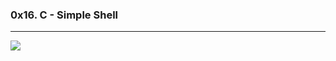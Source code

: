 ### 0x16. C - Simple Shell
---
![](https://s3.amazonaws.com/intranet-projects-files/holbertonschool-low_level_programming/235/shell.jpeg)
